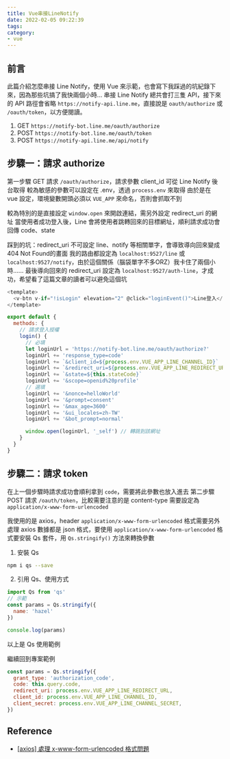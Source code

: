 ```yaml
---
title: Vue串接LineNotify
date: 2022-02-05 09:22:39
tags:
category:
- vue
---
```

## 前言
此篇介紹怎麼串接 Line Notify，使用 Vue 來示範，也會寫下我踩過的坑紀錄下來，因為那些坑搞了我快兩個小時...
串接 Line Notify 總共會打三隻 API，接下來的 API 路徑會省略 `https://notify-api.line.me`，直接說是 `oauth/authorize` 或 `/oauth/token`，以方便閱讀。

1. GET `https://notify-bot.line.me/oauth/authorize`
2. POST `https://notify-bot.line.me/oauth/token`
3. POST `https://notify-api.line.me/api/notify`


## 步驟一：請求 authorize
第一步驟 GET 請求 `/oauth/authorize`，請求參數 client_id 可從 Line Notify 後台取得
較為敏感的參數可以設定在 .env，透過 `process.env` 來取得
由於是在 vue 設定，環境變數開頭必須以 `VUE_APP` 來命名，否則會抓取不到

較為特別的是直接設定 `window.open` 來開啟連結，需另外設定 redirect_uri 的網址
當使用者成功登入後，Line 會將使用者跳轉回來的目標網址，順利請求成功會回傳 code、state

踩到的坑：redirect_uri 不可設定 line、notify 等相關單字，會導致導向回來變成 404 Not Found的畫面
我的路由都設定為 `localhost:9527/line` 或 `localhost:9527/notify`，由於這個關係（腦袋單字不多ORZ）我卡住了兩個小時......
最後導向回來的 redirect_uri 設定為 `localhost:9527/auth-line`，才成功，希望看了這篇文章的讀者可以避免這個坑

``` js
<template>
  <v-btn v-if="!isLogin" elevation="2" @click="loginEvent()">Line登入</v-btn>
</template>

export default {
  methods: {
    // 請求登入授權
    login() {
      // 必填
      let loginUrl = 'https://notify-bot.line.me/oauth/authorize?'
      loginUrl += 'response_type=code'
      loginUrl += `&client_id=${process.env.VUE_APP_LINE_CHANNEL_ID}`
      loginUrl += `&redirect_uri=${process.env.VUE_APP_LINE_REDIRECT_URL}` // 要接收回傳訊息的網址
      loginUrl += `&state=${this.stateCode}`
      loginUrl += '&scope=openid%20profile'
      // 選填
      loginUrl += '&nonce=helloWorld'
      loginUrl += '&prompt=consent'
      loginUrl += '&max_age=3600'
      loginUrl += '&ui_locales=zh-TW'
      loginUrl += '&bot_prompt=normal'

      window.open(loginUrl, '_self') // 轉跳到該網址
    }
  }
}
```


## 步驟二：請求 token
在上一個步驟時請求成功會順利拿到 `code`，需要將此參數也放入進去
第二步驟 POST 請求 `/oauth/token`，比較需要注意的是 content-type 需要設定為 `application/x-www-form-urlencoded`

我使用的是 axios，header `application/x-www-form-urlencoded` 格式需要另外處理
axios 數據都是 json 格式，要使用 `application/x-www-form-urlencoded` 格式要安裝 Qs 套件，用 `Qs.stringify()` 方法來轉換參數

1. 安裝 Qs
``` bash
npm i qs --save
```

2. 引用 Qs、使用方式
``` js
import Qs from 'qs'
// 示範
const params = Qs.stringify({
  name: 'hazel'
})

console.log(params)
```
以上是 Qs 使用範例

繼續回到專案範例
``` js
const params = Qs.stringify({
  grant_type: 'authorization_code',
  code: this.query.code,
  redirect_uri: process.env.VUE_APP_LINE_REDIRECT_URL,
  client_id: process.env.VUE_APP_LINE_CHANNEL_ID,
  client_secret: process.env.VUE_APP_LINE_CHANNEL_SECRET,
})

```


## Reference 
- [[axios] 處理 x-www-form-urlencoded 格式問題](https://jeremysu0131.github.io/axios-%E8%99%95%E7%90%86-x-www-form-urlencoded-%E6%A0%BC%E5%BC%8F%E5%95%8F%E9%A1%8C/)